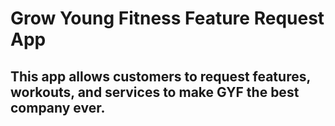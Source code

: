 # Grow Young Fitness Feature Request App
## This app allows customers to request features, workouts, and services to make GYF the best company ever.